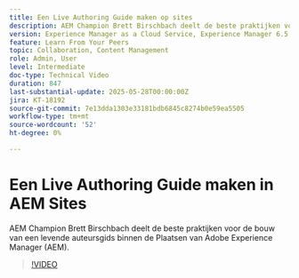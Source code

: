 ```yaml
---
title: Een Live Authoring Guide maken op sites
description: AEM Champion Brett Birschbach deelt de beste praktijken voor het bouwen van een handleiding voor live authoring binnen Adobe Experience Manager Sites
version: Experience Manager as a Cloud Service, Experience Manager 6.5
feature: Learn From Your Peers
topic: Collaboration, Content Management
role: Admin, User
level: Intermediate
doc-type: Technical Video
duration: 847
last-substantial-update: 2025-05-28T00:00:00Z
jira: KT-18192
source-git-commit: 7e13dda1303e33181bdb6845c8274b0e59ea5505
workflow-type: tm+mt
source-wordcount: '52'
ht-degree: 0%

---
```



# Een Live Authoring Guide maken in AEM Sites

AEM Champion Brett Birschbach deelt de beste praktijken voor de bouw van een levende auteursgids binnen de Plaatsen van Adobe Experience Manager (AEM).

>[!VIDEO](https://video.tv.adobe.com/v/3459572/?learn=on&enablevpops)
